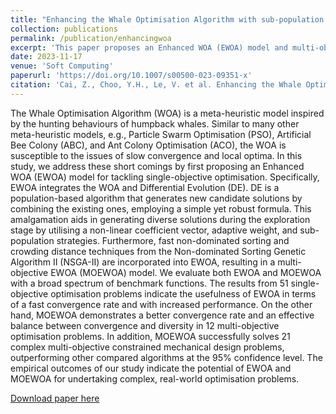 ```yaml
---
title: "Enhancing the Whale Optimisation Algorithm with sub-population and hybrid techniques for single- and multi-objective optimisation"
collection: publications
permalink: /publication/enhancingwoa
excerpt: 'This paper proposes an Enhanced WOA (EWOA) model and multi-objective EWOA (MOEWOA) for tackling single- and multi-objective optimisation problems.'
date: 2023-11-17
venue: 'Soft Computing'
paperurl: 'https://doi.org/10.1007/s00500-023-09351-x'
citation: 'Cai, Z., Choo, Y.H., Le, V. et al. Enhancing the Whale Optimisation Algorithm with sub-population and hybrid techniques for single- and multi-objective optimisation. Soft Comput (2023). https://doi.org/10.1007/s00500-023-09351-x'
---
```


The Whale Optimisation Algorithm (WOA) is a meta-heuristic model inspired by the hunting behaviours of humpback whales. Similar to many other meta-heuristic models, e.g., Particle Swarm Optimisation (PSO), Artificial Bee Colony (ABC), and Ant Colony Optimisation (ACO), the WOA is susceptible to the issues of slow convergence and local optima. In this study, we address these short comings by first proposing an Enhanced WOA (EWOA) model for tackling single-objective optimisation. Specifically, EWOA integrates the WOA and Differential Evolution (DE). DE is a population-based algorithm that generates new candidate solutions by combining the existing ones, employing a simple yet robust formula. This amalgamation aids in generating diverse solutions during the exploration stage by utilising a non-linear coefficient vector, adaptive weight, and sub-population strategies. Furthermore, fast non-dominated sorting and crowding distance techniques from the Non-dominated Sorting Genetic Algorithm II (NSGA-II) are incorporated into EWOA, resulting in a multi-objective EWOA (MOEWOA) model. We evaluate both EWOA and MOEWOA with a broad spectrum of benchmark functions. The results from 51 single-objective optimisation problems indicate the usefulness of EWOA in terms of a fast convergence rate and with increased performance. On the other hand, MOEWOA demonstrates a better convergence rate and an effective balance between convergence and diversity in 12 multi-objective optimisation problems. In addition, MOEWOA successfully solves 21 complex multi-objective constrained mechanical design problems, outperforming other compared algorithms at the 95% confidence level. The empirical outcomes of our study indicate the potential of EWOA and MOEWOA for undertaking complex, real-world optimisation problems.

[Download paper here](https://doi.org/10.1007/s00500-023-09351-x)
